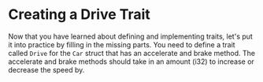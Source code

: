 # Creating a Drive Trait

Now that you have learned about defining and implementing traits, let's put it into practice by filling in the missing parts. You need to define a trait called `Drive` for the `Car` struct that has an accelerate and brake method. The accelerate and brake methods should take in an amount (i32) to increase or decrease the speed by.